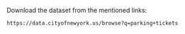 
Download the dataset from the mentioned links:
```
https://data.cityofnewyork.us/browse?q=parking+tickets
```


